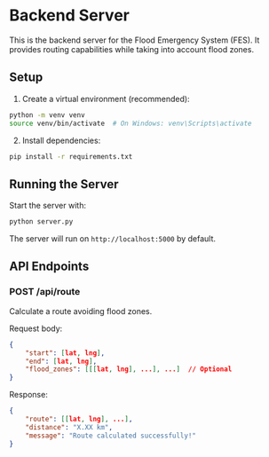 # Backend Server

This is the backend server for the Flood Emergency System (FES). It provides routing capabilities while taking into account flood zones.

## Setup

1. Create a virtual environment (recommended):

```bash
python -m venv venv
source venv/bin/activate  # On Windows: venv\Scripts\activate
```

2. Install dependencies:

```bash
pip install -r requirements.txt
```

## Running the Server

Start the server with:

```bash
python server.py
```

The server will run on `http://localhost:5000` by default.

## API Endpoints

### POST /api/route

Calculate a route avoiding flood zones.

Request body:

```json
{
    "start": [lat, lng],
    "end": [lat, lng],
    "flood_zones": [[[lat, lng], ...], ...]  // Optional
}
```

Response:

```json
{
    "route": [[lat, lng], ...],
    "distance": "X.XX km",
    "message": "Route calculated successfully!"
}
```

